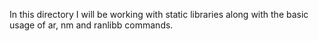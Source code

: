 In this directory I will be working with static libraries along with the basic usage of ar, nm and ranlibb commands.
